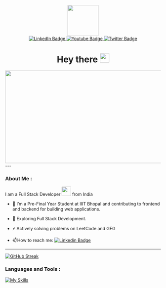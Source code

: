 <div id="header" align="center">
  <img src="https://media.giphy.com/media/M9gbBd9nbDrOTu1Mqx/giphy.gif" width="100"/>
</div>
<div id="badges" align="center">
  <a href="https://www.linkedin.com/in/muhammad-taaha-2a53671b0/">
    <img src="https://img.shields.io/badge/LinkedIn-blue?style=for-the-badge&logo=linkedin&logoColor=white" alt="LinkedIn Badge"/>
  </a>
  <a href="https://www.linkedin.com/in/muhammad-taaha-2a53671b0/">
    <img src="https://img.shields.io/badge/YouTube-red?style=for-the-badge&logo=youtube&logoColor=white" alt="Youtube Badge"/>
  </a>
  <a href="https://www.linkedin.com/in/muhammad-taaha-2a53671b0/">
    <img src="https://img.shields.io/badge/Twitter-blue?style=for-the-badge&logo=twitter&logoColor=white" alt="Twitter Badge"/>
  </a>
</div>
<img src="https://komarev.com/ghpvc/?username=TSTRIVER&style=flat-square&color=blue" alt="" align="center"/>
<h1 align="center">
  Hey there
  <img src="https://media.giphy.com/media/hvRJCLFzcasrR4ia7z/giphy.gif" width="30px"/>
</h1>
<div align="center">
  <img src="https://media.giphy.com/media/dWesBcTLavkZuG35MI/giphy.gif" width="600" height="300"/>
</div>
---

### About Me :
I am a Full Stack Developer <img src="https://media.giphy.com/media/WUlplcMpOCEmTGBtBW/giphy.gif" width="30"> from India
- :telescope: I’m a Pre-Final Year Student at IIIT Bhopal and contributing to frontend and backend for building web applications.

- :seedling: Exploring Full Stack Development.

- :zap: Actively solving problems on LeetCode and GFG

- :mailbox:How to reach me: [![Linkedin Badge](https://img.shields.io/badge/-kakbar-blue?style=flat&logo=Linkedin&logoColor=white)](https://www.linkedin.com/in/muhammad-taaha-2a53671b0/)
 ---
 [![GitHub Streak](https://streak-stats.demolab.com?user=TStriver&theme=dark&border_radius=50)](https://git.io/streak-stats)

### Languages and Tools :
[![My Skills](https://skillicons.dev/icons?i=html,css,react,javascript,bootstrap,tailwind,nodejs,mongodb,express,postman,git,mui,cpp,github,redux,vscode,docker&perline=8)](https://skillicons.dev)
